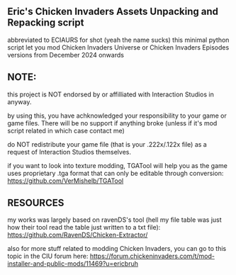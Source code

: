 ## Eric's Chicken Invaders Assets Unpacking and Repacking script

abbreviated to ECIAURS for shot (yeah the name sucks) this minimal python script let you mod Chicken Invaders Universe or Chicken Invaders Episodes versions from December 2024 onwards

## NOTE:

this project is NOT endorsed by or affilliated with Interaction Studios in anyway.

by using this, you have achknowledged your responsibility to your game or game files. There will be no support if anything broke (unless if it's mod script related in which case contact me)

do NOT redistribute your game file (that is your .222x/.122x file) as a request of Interaction Studios themselves.

if you want to look into texture modding, TGATool will help you as the game uses proprietary .tga format that can only be editable through conversion: https://github.com/VerMishelb/TGATool
## RESOURCES

my works was largely based on ravenDS's tool (hell my file table was just how their tool read the table just written to a txt file): https://github.com/RavenDS/Chicken-Extractor/

also for more stuff related to modding Chicken Invaders, you can go to this topic in the CIU forum here: https://forum.chickeninvaders.com/t/mod-installer-and-public-mods/11469?u=ericbruh
